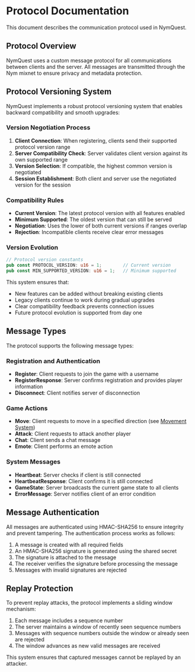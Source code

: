 # Protocol Documentation

This document describes the communication protocol used in NymQuest.

## Protocol Overview

NymQuest uses a custom message protocol for all communications between clients and the server. All messages are transmitted through the Nym mixnet to ensure privacy and metadata protection.

## Protocol Versioning System

NymQuest implements a robust protocol versioning system that enables backward compatibility and smooth upgrades:

### Version Negotiation Process
1. **Client Connection**: When registering, clients send their supported protocol version range
2. **Server Compatibility Check**: Server validates client version against its own supported range
3. **Version Selection**: If compatible, the highest common version is negotiated
4. **Session Establishment**: Both client and server use the negotiated version for the session

### Compatibility Rules
- **Current Version**: The latest protocol version with all features enabled
- **Minimum Supported**: The oldest version that can still be served
- **Negotiation**: Uses the lower of both current versions if ranges overlap
- **Rejection**: Incompatible clients receive clear error messages

### Version Evolution
```rust
// Protocol version constants
pub const PROTOCOL_VERSION: u16 = 1;        // Current version
pub const MIN_SUPPORTED_VERSION: u16 = 1;   // Minimum supported
```

This system ensures that:
- New features can be added without breaking existing clients
- Legacy clients continue to work during gradual upgrades
- Clear compatibility feedback prevents connection issues
- Future protocol evolution is supported from day one

## Message Types

The protocol supports the following message types:

### Registration and Authentication
- **Register**: Client requests to join the game with a username
- **RegisterResponse**: Server confirms registration and provides player information
- **Disconnect**: Client notifies server of disconnection

### Game Actions
- **Move**: Client requests to move in a specified direction (see [Movement System](../features/movement.md))
- **Attack**: Client requests to attack another player
- **Chat**: Client sends a chat message
- **Emote**: Client performs an emote action

### System Messages
- **Heartbeat**: Server checks if client is still connected
- **HeartbeatResponse**: Client confirms it is still connected
- **GameState**: Server broadcasts the current game state to all clients
- **ErrorMessage**: Server notifies client of an error condition

## Message Authentication

All messages are authenticated using HMAC-SHA256 to ensure integrity and prevent tampering. The authentication process works as follows:

1. A message is created with all required fields
2. An HMAC-SHA256 signature is generated using the shared secret
3. The signature is attached to the message
4. The receiver verifies the signature before processing the message
5. Messages with invalid signatures are rejected

## Replay Protection

To prevent replay attacks, the protocol implements a sliding window mechanism:

1. Each message includes a sequence number
2. The server maintains a window of recently seen sequence numbers
3. Messages with sequence numbers outside the window or already seen are rejected
4. The window advances as new valid messages are received

This system ensures that captured messages cannot be replayed by an attacker.
